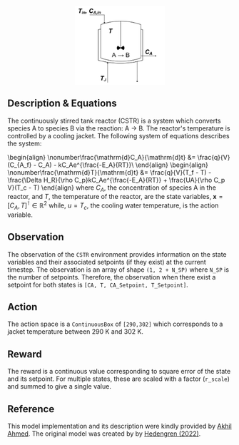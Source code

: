<script type="text/javascript"
  src="https://cdnjs.cloudflare.com/ajax/libs/mathjax/2.7.0/MathJax.js?config=TeX-AMS_CHTML">
</script>
<script type="text/x-mathjax-config">
  MathJax.Hub.Config({
    tex2jax: {
      inlineMath: [['$','$'], ['\\(','\\)']],
      processEscapes: true},
      jax: ["input/TeX","input/MathML","input/AsciiMath","output/CommonHTML"],
      extensions: ["tex2jax.js","mml2jax.js","asciimath2jax.js","MathMenu.js","MathZoom.js","AssistiveMML.js", "[Contrib]/a11y/accessibility-menu.js"],
      TeX: {
      extensions: ["AMSmath.js","AMSsymbols.js","noErrors.js","noUndefined.js"],
      equationNumbers: {
      autoNumber: "AMS"
      }
    }
  });
</script>
<div style="display: flex; justify-content: center;">
  <img src="../../img/CSTR_PFD.png" alt="Image title" style="width:40%">
</div>
 

## Description & Equations
The continuously stirred tank reactor (CSTR) is a system which converts species A to species B via the reaction: A  →  B. The reactor's temperature is controlled by a cooling jacket. The following system of equations describes the system:


\begin{align}
  \nonumber\frac{\mathrm{d}C_A}{\mathrm{d}t} &= \frac{q}{V}(C_{A_f} - C_A) - kC_Ae^{\frac{-E_A}{RT}}\\
\end{align}
\begin{align}
  \nonumber\frac{\mathrm{d}T}{\mathrm{d}t} &= \frac{q}{V}(T_f - T) -\frac{\Delta H_R}{\rho C_p}kC_Ae^{\frac{-E_A}{RT}} + \frac{UA}{\rho C_p V}(T_c - T)
\end{align}
where $C_A$, the concentration of species A in the reactor, and $T$, the temperature of the reactor, are the state variables, $\mathbf{x} = [C_A, T]^\intercal \in \mathbb{R}^2$ while, $u = T_c$, the cooling water temperature, is the action variable.

## Observation
The observation of the `CSTR` environment provides information on the state variables and their associated setpoints (if they exist) at the current timestep. The observation is an array of shape `(1, 2 + N_SP)` where `N_SP` is the number of setpoints. Therefore, the observation when there exist a setpoint for both states is
``[CA, T, CA_Setpoint, T_Setpoint]``.

## Action
The action space is a `ContinuousBox` of `[290,302]` which corresponds to a jacket temperature between 290 K and 302 K.

## Reward

The reward is a continuous value corresponding to square error of the state and its setpoint. For multiple states, these are scaled with a factor (`r_scale`) and summed to give a single value.

## Reference

This model implementation and its description were kindly provided by [Akhil Ahmed](https://scholar.google.com/citations?user=AS34x7cAAAAJ). The original model was created by by [Hedengren (2022)](https://apmonitor.com/pdc/index.php/Main/StirredReactor).